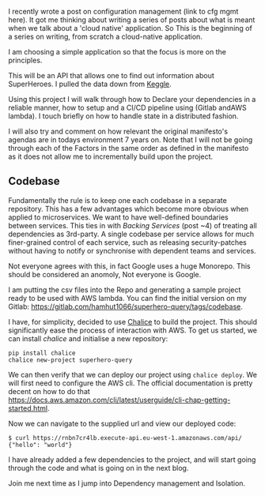 I recently wrote a post on configuration management (link to cfg mgmt here). It got me thinking about writing a series of posts about what is meant when we talk about a 'cloud native' application. So This is the beginning of a series on writing, from scratch a cloud-native application.

I am choosing a simple application so that the focus is more on the principles.

This will be an API that allows one to find out information about SuperHeroes. I pulled the data down from [Keggle](https://www.kaggle.com/claudiodavi/superhero-set).

Using this project I will walk through how to Declare your dependencies in a reliable manner, how to setup and a CI/CD pipeline using (Gitlab andAWS lambda). I touch briefly on how to handle state in a distributed fashion.

I will also try and comment on how relevant the original manifesto's agendas are in todays environment 7 years on. Note that I will not be going through each of the Factors in the same order as defined in the manifesto as it does not allow me to incrementally build upon the project.

## Codebase

Fundamentally the rule is to keep one each codebase in a separate repository. This has a few advantages which become more obvious when applied to microservices. We want to have well-defined boundaries between services. This ties in with _Backing Services_ (post ~4) of treating all dependencies as 3rd-party. A single codebase per service allows for much finer-grained control of each service, such as releasing security-patches without having to notify or synchronise with dependent teams and services.

Not everyone agrees with this, in fact Google uses a huge Monorepo. This should be considered an anomoly, Not everyone is Google.

I am putting the csv files into the Repo and generating a sample project ready to be used with AWS lambda. You can find the initial version on my Gitlab: https://gitlab.com/hamhut1066/superhero-query/tags/codebase.

I have, for simplicity, decided to use [Chalice](https://github.com/aws/chalice) to build the project. This should significantly ease the process of interaction with AWS. To get us started, we can install _chalice_ and initialise a new repository:

```
pip install chalice
chalice new-project superhero-query
```

We can then verify that we can deploy our project using `chalice deploy`. We will first need to configure the AWS cli. The official documentation is pretty decent on how to do that https://docs.aws.amazon.com/cli/latest/userguide/cli-chap-getting-started.html.

Now we can navigate to the supplied url and view our deployed code:

```
$ curl https://rnbn7cr4lb.execute-api.eu-west-1.amazonaws.com/api/ 
{"hello": "world"}
```

<!-- wrapup -->
I have already added a few dependencies to the project, and will start going through the code and what is going on in the next blog.

Join me next time as I jump into Dependency management and Isolation.


<!--
- start with an introduction to the motivations behind 12-factor applications
- Talk about how We are going to work through an example of setting up an application for 12-factor development (gitlab)
- Talk about how relevant the 12 factors are nowadays
- Use a motivating example  (an excuse for AWS lambda?...)
- 


-------------
I. Codebase
One codebase tracked in revision control, many deploys
II. Dependencies
Explicitly declare and isolate dependencies
III. Config
Store config in the environment
IV. Backing services
Treat backing services as attached resources
V. Build, release, run
Strictly separate build and run stages
VI. Processes
Execute the app as one or more stateless processes
VII. Port binding
Export services via port binding
VIII. Concurrency
Scale out via the process model
IX. Disposability
Maximize robustness with fast startup and graceful shutdown
X. Dev/prod parity
Keep development, staging, and production as similar as possible
XI. Logs
Treat logs as event streams
XII. Admin processes
Run admin/management tasks as one-off processes

-->
